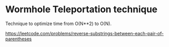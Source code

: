 # Wormhole Teleportation technique

Technique to optimize time from O(N**2) to O(N).

https://leetcode.com/problems/reverse-substrings-between-each-pair-of-parentheses